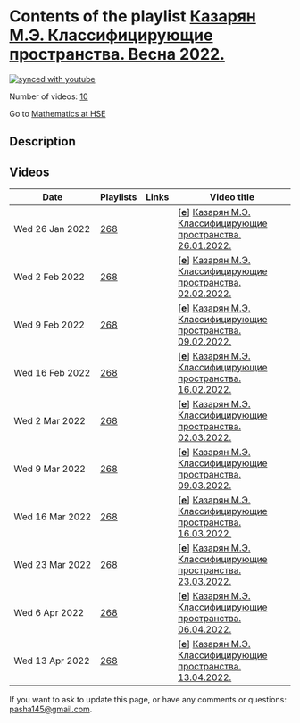 # Contents of the playlist [Казарян М.Э. Классифицирующие пространства. Весна 2022.](https://www.youtube.com/playlist?list=PLq3E5oubNNoBcUU0z9OCCQmcllZXlCf2R)

[![synced with youtube](https://img.shields.io/github/last-commit/mathphysschool/mathphysschool.github.io/autoupdate1?label=synced%20with%20youtube)](https://github.com/mathphysschool/mathphysschool.github.io/commits/autoupdate1)

Number of videos: [10](#videos)

Go to [Mathematics at HSE](../README.md)

## Description



## Videos

|Date|Playlists|Links|Video title|
|---|---|---|---|
| Wed&nbsp;26&nbsp;Jan&nbsp;2022 | [268](../playlists/268 "Казарян М.Э. Классифицирующие пространства. Весна 2022.") |  | [[**e**](https://studio.youtube.com/video/a0knffTzqbc/edit "Edit")] [Казарян М.Э. Классифицирующие пространства. 26.01.2022.](https://www.youtube.com/watch?v=a0knffTzqbc&list=PLq3E5oubNNoBcUU0z9OCCQmcllZXlCf2R) |
| Wed&nbsp;2&nbsp;Feb&nbsp;2022 | [268](../playlists/268 "Казарян М.Э. Классифицирующие пространства. Весна 2022.") |  | [[**e**](https://studio.youtube.com/video/PMXwBNtMRRw/edit "Edit")] [Казарян М.Э. Классифицирующие пространства. 02.02.2022.](https://www.youtube.com/watch?v=PMXwBNtMRRw&list=PLq3E5oubNNoBcUU0z9OCCQmcllZXlCf2R) |
| Wed&nbsp;9&nbsp;Feb&nbsp;2022 | [268](../playlists/268 "Казарян М.Э. Классифицирующие пространства. Весна 2022.") |  | [[**e**](https://studio.youtube.com/video/xVAHGGrqnzs/edit "Edit")] [Казарян М.Э. Классифицирующие пространства. 09.02.2022.](https://www.youtube.com/watch?v=xVAHGGrqnzs&list=PLq3E5oubNNoBcUU0z9OCCQmcllZXlCf2R) |
| Wed&nbsp;16&nbsp;Feb&nbsp;2022 | [268](../playlists/268 "Казарян М.Э. Классифицирующие пространства. Весна 2022.") |  | [[**e**](https://studio.youtube.com/video/W3RM0njIQO8/edit "Edit")] [Казарян М.Э. Классифицирующие пространства. 16.02.2022.](https://www.youtube.com/watch?v=W3RM0njIQO8&list=PLq3E5oubNNoBcUU0z9OCCQmcllZXlCf2R) |
| Wed&nbsp;2&nbsp;Mar&nbsp;2022 | [268](../playlists/268 "Казарян М.Э. Классифицирующие пространства. Весна 2022.") |  | [[**e**](https://studio.youtube.com/video/TLU9ug6VxMI/edit "Edit")] [Казарян М.Э. Классифицирующие пространства. 02.03.2022.](https://www.youtube.com/watch?v=TLU9ug6VxMI&list=PLq3E5oubNNoBcUU0z9OCCQmcllZXlCf2R) |
| Wed&nbsp;9&nbsp;Mar&nbsp;2022 | [268](../playlists/268 "Казарян М.Э. Классифицирующие пространства. Весна 2022.") |  | [[**e**](https://studio.youtube.com/video/UTl12ILkXQg/edit "Edit")] [Казарян М.Э. Классифицирующие пространства. 09.03.2022.](https://www.youtube.com/watch?v=UTl12ILkXQg&list=PLq3E5oubNNoBcUU0z9OCCQmcllZXlCf2R) |
| Wed&nbsp;16&nbsp;Mar&nbsp;2022 | [268](../playlists/268 "Казарян М.Э. Классифицирующие пространства. Весна 2022.") |  | [[**e**](https://studio.youtube.com/video/Jh5d2gNxw7k/edit "Edit")] [Казарян М.Э. Классифицирующие пространства. 16.03.2022.](https://www.youtube.com/watch?v=Jh5d2gNxw7k&list=PLq3E5oubNNoBcUU0z9OCCQmcllZXlCf2R) |
| Wed&nbsp;23&nbsp;Mar&nbsp;2022 | [268](../playlists/268 "Казарян М.Э. Классифицирующие пространства. Весна 2022.") |  | [[**e**](https://studio.youtube.com/video/uwq1gCYHwNI/edit "Edit")] [Казарян М.Э. Классифицирующие пространства. 23.03.2022.](https://www.youtube.com/watch?v=uwq1gCYHwNI&list=PLq3E5oubNNoBcUU0z9OCCQmcllZXlCf2R) |
| Wed&nbsp;6&nbsp;Apr&nbsp;2022 | [268](../playlists/268 "Казарян М.Э. Классифицирующие пространства. Весна 2022.") |  | [[**e**](https://studio.youtube.com/video/v_m6JNubHuM/edit "Edit")] [Казарян М.Э. Классифицирующие пространства. 06.04.2022.](https://www.youtube.com/watch?v=v_m6JNubHuM&list=PLq3E5oubNNoBcUU0z9OCCQmcllZXlCf2R) |
| Wed&nbsp;13&nbsp;Apr&nbsp;2022 | [268](../playlists/268 "Казарян М.Э. Классифицирующие пространства. Весна 2022.") |  | [[**e**](https://studio.youtube.com/video/f9boy8VqNSw/edit "Edit")] [Казарян М.Э. Классифицирующие пространства. 13.04.2022.](https://www.youtube.com/watch?v=f9boy8VqNSw&list=PLq3E5oubNNoBcUU0z9OCCQmcllZXlCf2R) |


 If you want to ask to update this page, or have any comments or questions: <pasha145@gmail.com>.